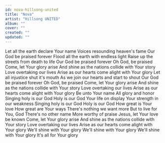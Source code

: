```yaml
---
id: nova-hillsong-united
title: "Nova"
artist: "Hillsong UNITED"
album: ""
cover: ""
created: ""
updated: ""
---
```


Let all the earth declare Your name
Voices resounding heaven's fame
Our God be praised forever
Flood all the earth with endless light
Raise up the streets from death to life
Our God be praised forever
Oh God, be praised
Come, let Your glory arise
And shine as the nations collide with Your story
Love overtaking our lives
Arise as our hearts come alight with Your glory
Let all injustice shut it's mouth
As we join our hearts and start to shout
Our God be praised forever
Oh God, be praised
Come, let Your glory arise
And shine as the nations collide with Your story
Love overtaking our lives
Arise as our hearts come alight with Your glory
Be unto Your name
All glory and honor
Singing holy is our God
Holy is our God
Your life on display
Your strength in our weakness
Singing holy is our God
Holy is our God
How great is Your love
How great are Your ways
There's nothing we want more
But to live for You, God
There's no other name
More worthy of praise
Jesus, let Your love be known
Come, let Your glory arise
And shine as the nations collide with Your story
Love overtaking our lives
Arise as our hearts come alight with Your glory
We'll shine with Your glory
We'll shine with Your glory
We'll shine with Your glory
It's all for Your glory